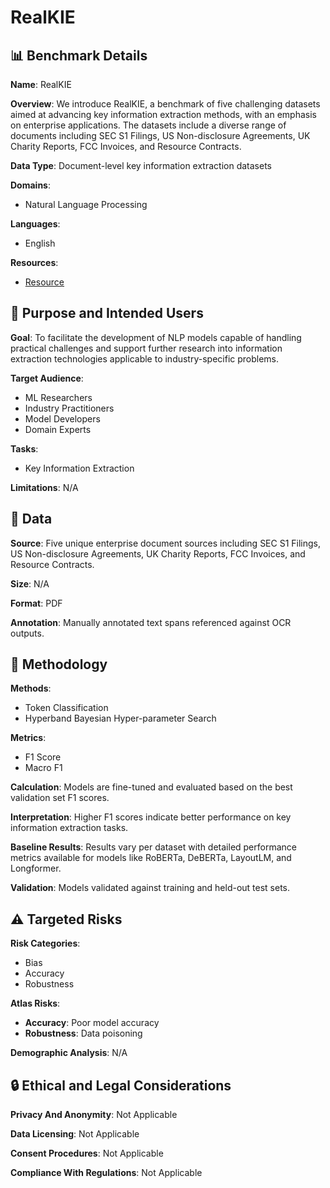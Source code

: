 # RealKIE

## 📊 Benchmark Details

**Name**: RealKIE

**Overview**: We introduce RealKIE, a benchmark of five challenging datasets aimed at advancing key information extraction methods, with an emphasis on enterprise applications. The datasets include a diverse range of documents including SEC S1 Filings, US Non-disclosure Agreements, UK Charity Reports, FCC Invoices, and Resource Contracts.

**Data Type**: Document-level key information extraction datasets

**Domains**:
- Natural Language Processing

**Languages**:
- English

**Resources**:
- [Resource](https://indicodatasolutions.github.io/RealKIE/)

## 🎯 Purpose and Intended Users

**Goal**: To facilitate the development of NLP models capable of handling practical challenges and support further research into information extraction technologies applicable to industry-specific problems.

**Target Audience**:
- ML Researchers
- Industry Practitioners
- Model Developers
- Domain Experts

**Tasks**:
- Key Information Extraction

**Limitations**: N/A

## 💾 Data

**Source**: Five unique enterprise document sources including SEC S1 Filings, US Non-disclosure Agreements, UK Charity Reports, FCC Invoices, and Resource Contracts.

**Size**: N/A

**Format**: PDF

**Annotation**: Manually annotated text spans referenced against OCR outputs.

## 🔬 Methodology

**Methods**:
- Token Classification
- Hyperband Bayesian Hyper-parameter Search

**Metrics**:
- F1 Score
- Macro F1

**Calculation**: Models are fine-tuned and evaluated based on the best validation set F1 scores.

**Interpretation**: Higher F1 scores indicate better performance on key information extraction tasks.

**Baseline Results**: Results vary per dataset with detailed performance metrics available for models like RoBERTa, DeBERTa, LayoutLM, and Longformer.

**Validation**: Models validated against training and held-out test sets.

## ⚠️ Targeted Risks

**Risk Categories**:
- Bias
- Accuracy
- Robustness

**Atlas Risks**:
- **Accuracy**: Poor model accuracy
- **Robustness**: Data poisoning

**Demographic Analysis**: N/A

## 🔒 Ethical and Legal Considerations

**Privacy And Anonymity**: Not Applicable

**Data Licensing**: Not Applicable

**Consent Procedures**: Not Applicable

**Compliance With Regulations**: Not Applicable

